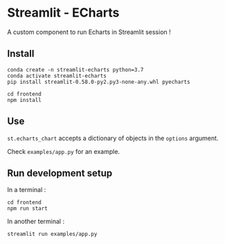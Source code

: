 # Streamlit - ECharts

A custom component to run Echarts in Streamlit session !

## Install

```shell script
conda create -n streamlit-echarts python=3.7
conda activate streamlit-echarts
pip install streamlit-0.58.0-py2.py3-none-any.whl pyecharts

cd frontend
npm install
```

## Use

`st.echarts_chart` accepts a dictionary of objects in the `options` argument.

Check `examples/app.py` for an example.

## Run development setup

In a terminal :

```
cd frontend
npm run start
```

In another terminal :

```
streamlit run examples/app.py
```
